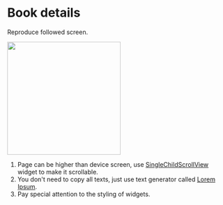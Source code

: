 # Book details

Reproduce followed screen.

<img src="https://github.com/trainings-au/gifs_tpa/blob/main/book_details.gif?raw=true" width="260" loading="lazy"/>

1. Page can be higher than device screen, use [SingleChildScrollView](https://api.flutter.dev/flutter/widgets/SingleChildScrollView-class.html) widget to make it scrollable.
2. You don't need to copy all texts, just use text generator called [Lorem Ipsum](https://www.lipsum.com/).
3. Pay special attention to the styling of widgets.
